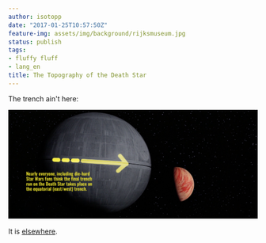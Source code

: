 ```yaml
---
author: isotopp
date: "2017-01-25T10:57:50Z"
feature-img: assets/img/background/rijksmuseum.jpg
status: publish
tags:
- fluffy fluff
- lang_en
title: The Topography of the Death Star
---
```


The trench ain't here:

![](/uploads/2017/01/deathstar_image2_marked1-1024x447.png)

It is
[elsewhere](http://fxrant.blogspot.de/2017/01/the-death-star-and-final-trench-run.html).
